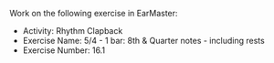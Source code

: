 Work on the following exercise in EarMaster:
- Activity: Rhythm Clapback
- Exercise Name: 5/4 - 1 bar: 8th & Quarter notes - including rests
- Exercise Number: 16.1
